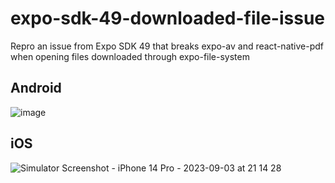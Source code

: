 # expo-sdk-49-downloaded-file-issue
Repro an issue from Expo SDK 49 that breaks expo-av and react-native-pdf when opening files downloaded through expo-file-system

## Android
![image](https://github.com/gloredo/expo-sdk-49-downloaded-file-issue/assets/20311005/92132cf3-1d49-4466-b6fb-a45f692d5e7c)

## iOS
![Simulator Screenshot - iPhone 14 Pro - 2023-09-03 at 21 14 28](https://github.com/gloredo/expo-sdk-49-downloaded-file-issue/assets/20311005/a9e31bbf-4ab8-472b-b361-e6108507a41b)
